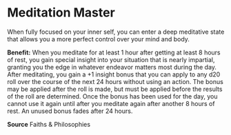 ﻿---
cssclass: [feats]

---
# Meditation Master

When fully focused on your inner self, you can enter a deep meditative state that allows you a more perfect control over your mind and body.

**Benefit:** When you meditate for at least 1 hour after getting at least 8 hours of rest, you gain special insight into your situation that is nearly impartial, granting you the edge in whatever endeavor matters most during the day. After meditating, you gain a +1 insight bonus that you can apply to any d20 roll over the course of the next 24 hours without using an action. The bonus may be applied after the roll is made, but must be applied before the results of the roll are determined. Once the bonus has been used for the day, you cannot use it again until after you meditate again after another 8 hours of rest. An unused bonus fades after 24 hours.

**Source** Faiths & Philosophies